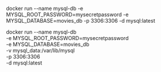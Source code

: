 docker run --name mysql-db -e MYSQL_ROOT_PASSWORD=mysecretpassword -e MYSQL_DATABASE=movies_db -p 3306:3306 -d mysql:latest

docker run --name mysql-db \
    -e MYSQL_ROOT_PASSWORD=mysecretpassword \
    -e MYSQL_DATABASE=movies_db \
    -v mysql_data:/var/lib/mysql \
    -p 3306:3306 \
    -d mysql:latest